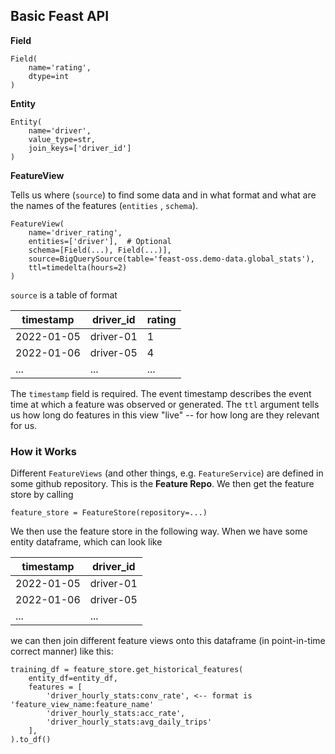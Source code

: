 ## Basic Feast API

**Field**

```
Field(
    name='rating', 
    dtype=int
)
```

**Entity**

```
Entity(
    name='driver', 
    value_type=str, 
    join_keys=['driver_id']
)
```

**FeatureView**

Tells us where (`source`) to find some data and in what format and what are the names of the features (`entities`
, `schema`).

```
FeatureView(
    name='driver_rating', 
    entities=['driver'],  # Optional
    schema=[Field(...), Field(...)],
    source=BigQuerySource(table='feast-oss.demo-data.global_stats'), 
    ttl=timedelta(hours=2) 
) 
```

`source` is a table of format

| timestamp  | driver_id | rating |
|------------|-----------|--------|
| 2022-01-05 | driver-01 | 1      |
| 2022-01-06 | driver-05 | 4      |
| ...        | ...       | ...    |

The `timestamp` field is required. The event timestamp describes the event time at which a feature was observed or
generated.
The `ttl` argument tells us how long do features in this view "live" -- for how long are they relevant for us.

### How it Works

Different `FeatureViews` (and other things, e.g. `FeatureService`) are defined in some github repository.
This is the **Feature Repo**. We then get the feature store by calling

```
feature_store = FeatureStore(repository=...)
```

We then use the feature store in the following way. When we have some entity dataframe, which can look like

| timestamp  | driver_id | 
|------------|-----------|
| 2022-01-05 | driver-01 |
| 2022-01-06 | driver-05 |
| ...        | ...       |

we can then join different feature views onto this dataframe (in point-in-time correct manner) like this:

```
training_df = feature_store.get_historical_features(
    entity_df=entity_df,
    features = [
        'driver_hourly_stats:conv_rate', <-- format is 'feature_view_name:feature_name' 
        'driver_hourly_stats:acc_rate',
        'driver_hourly_stats:avg_daily_trips'
    ],
).to_df()
```